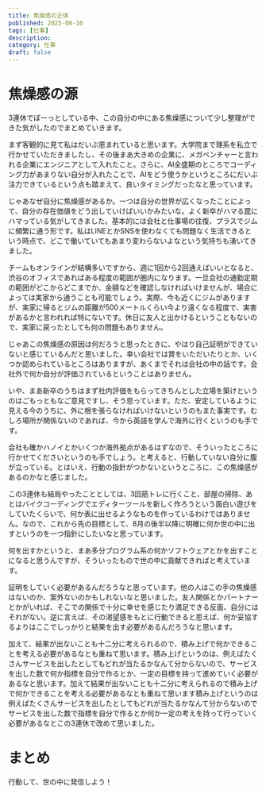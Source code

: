 ```yaml
---
title: 焦燥感の正体
published: 2025-08-10
tags: [仕事]
description: 
category: 仕事
draft: false
---
```

# 焦燥感の源
3連休でぼーっとしている中、この自分の中にある焦燥感について少し整理ができた気がしたのでまとめていきます。

まず客観的に見て私はだいぶ恵まれていると思います。大学院まで理系を私立で行かせていただきましたし、その後まあ大きめの企業に、メガベンチャーと言われる企業にエンジニアとして入れたこと。さらに、AI全盛期のところでコーディング力があまりない自分が入れたことで、AIをどう使うかというところにだいぶ注力できているという点も踏まえて、良いタイミングだったなと思っています。

じゃあなぜ自分に焦燥感があるか。一つは自分の世界が広くなったことによって、自分の存在価値をどう出していけばいいかみたいな。よく新卒がハマる罠にハマっている気がしてきました。基本的には会社と仕事場の往復、プラスでジムに頻繁に通う形です。私はLINEとかSNSを使わなくても問題なく生活できるという時点で、どこで働いていてもあまり変わらないよなという気持ちも湧いてきました。

チームもオンラインが結構多いですから、週に1回から2回通えばいいとなると、渋谷のオフィスであればある程度の範囲が圏内になります。一旦会社の通勤定期の範囲がどこからどこまでか、金額などを確認しなければいけませんが、場合によっては実家から通うことも可能でしょう。実際、今も近くにジムがありますが、実家に帰るとジムの距離が500メートルくらい今より遠くなる程度で、実害があるかと言われれば特にないです。休日に友人と出かけるということもないので、実家に戻ったとしても何の問題もありません。

じゃあこの焦燥感の原因は何だろうと思ったときに、やはり自己証明ができていないと感じているんだと思いました。幸い会社では賞をいただいたりとか、いくつか認められているところはありますが、あくまでそれは会社の中の話です。会社外で何か自分が評価されているということはありません。

いや、まあ新卒のうちはまず社内評価をもらってきちんとした立場を築けというのはごもっともなご意見ですし、そう思っています。ただ、安定しているように見える今のうちに、外に根を張らなければいけないというのもまた事実です。むしろ場所が関係ないのであれば、今から英語を学んで海外に行くというのも手です。

会社も確かハノイとかいくつか海外拠点があるはずなので、そういったところに行かせてくださいというのも手でしょう。と考えると、行動していない自分に腹が立っている。とはいえ、行動の指針がつかないというところに、この焦燥感があるのかなと感じました。

この3連休も結局やったこととしては、3回筋トレに行くこと、部屋の掃除、あとはバイクコーディングでエディターツールを新しく作ろうという面白い遊びをしていたくらいで、何か表に出せるようなものを作っているわけではありません。なので、これから先の目標として、8月の後半以降に明確に何か世の中に出すというのを一つ指針にしたいなと思っています。

何を出すかというと、まあ多分プログラム系の何かソフトウェアとかを出すことになると思うんですが、そういったもので世の中に貢献できればと考えています。

証明をしていく必要があるんだろうなと思っています。他の人はこの手の焦燥感はないのか、案外ないのかもしれないなと思いました。友人関係とかパートナーとかがいれば、そこでの関係で十分に幸せを感じたり満足できる反面、自分にはそれがない。逆に言えば、その渇望感をもとに行動できると思えば、何か妥協するよりはここでしっかりと結果を出す必要があるんだろうなと思います。

加えて、結果が出ないことも十二分に考えられるので、積み上げで何かできることを考える必要があるなとも重ねて思います。積み上げというのは、例えばたくさんサービスを出したとしてもどれが当たるかなんて分からないので、サービスを出した数で何か指標を自分で作るとか、一定の目標を持って進めていく必要があるなと思います。加えて結果が出ないことも十二分に考えられるので積み上げで何かできることを考える必要があるなとも重ねて思います積み上げというのは例えばたくさんサービスを出したとしてもどれが当たるかなんて分からないのでサービスを出した数で指標を自分で作るとか何か一定の考えを持って行っていく必要があるなとこの3連休で改めて思いました。

# まとめ

行動して、世の中に発信しよう！